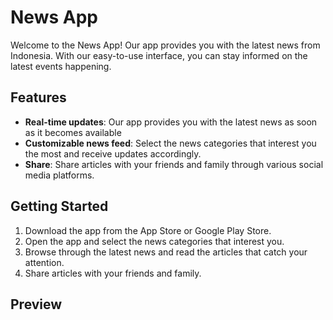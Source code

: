 # News App

Welcome to the News App! Our app provides you with the latest news from Indonesia. With our easy-to-use interface, you can stay informed on the latest events happening.

## Features

- **Real-time updates**: Our app provides you with the latest news as soon as it becomes available
- **Customizable news feed**: Select the news categories that interest you the most and receive updates accordingly.
- **Share**: Share articles with your friends and family through various social media platforms.

## Getting Started
1. Download the app from the App Store or Google Play Store.  
2. Open the app and select the news categories that interest you.
3. Browse through the latest news and read the articles that catch your attention.
4. Share articles with your friends and family.

## Preview
